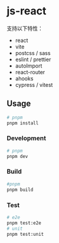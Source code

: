 # js-react

支持以下特性：

- react
- vite
- postcss / sass
- eslint / prettier
- autoImport
- react-router
- ahooks
- cypress / vitest

## Usage

```sh
# pnpm
pnpm install
```

### Development

```sh
# pnpm
pnpm dev
```

### Build

```sh
#pnpm
pnpm build
```

### Test

```sh
# e2e
pnpm test:e2e
# unit
pnpm test:unit
```
